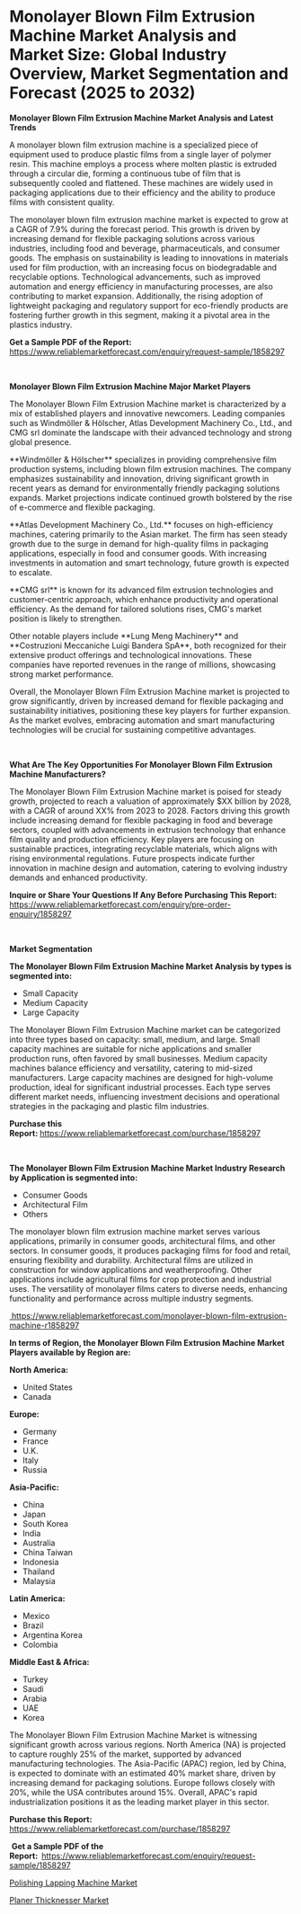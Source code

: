 <p><h1>Monolayer Blown Film Extrusion Machine Market Analysis and Market Size: Global Industry Overview, Market Segmentation and Forecast (2025 to 2032)</h1></p><p><strong>Monolayer Blown Film Extrusion Machine Market Analysis and Latest Trends</strong></p>
<p><p>A monolayer blown film extrusion machine is a specialized piece of equipment used to produce plastic films from a single layer of polymer resin. This machine employs a process where molten plastic is extruded through a circular die, forming a continuous tube of film that is subsequently cooled and flattened. These machines are widely used in packaging applications due to their efficiency and the ability to produce films with consistent quality.</p><p>The monolayer blown film extrusion machine market is expected to grow at a CAGR of 7.9% during the forecast period. This growth is driven by increasing demand for flexible packaging solutions across various industries, including food and beverage, pharmaceuticals, and consumer goods. The emphasis on sustainability is leading to innovations in materials used for film production, with an increasing focus on biodegradable and recyclable options. Technological advancements, such as improved automation and energy efficiency in manufacturing processes, are also contributing to market expansion. Additionally, the rising adoption of lightweight packaging and regulatory support for eco-friendly products are fostering further growth in this segment, making it a pivotal area in the plastics industry.</p></p>
<p><strong>Get a Sample PDF of the Report:&nbsp;</strong> <a href="https://www.reliablemarketforecast.com/enquiry/request-sample/1858297?utm_campaign=1900&utm_medium=2&utm_source=Github&utm_content=ia&utm_term=22022025&utm_id=monolayer-blown-film-extrusion-machine">https://www.reliablemarketforecast.com/enquiry/request-sample/1858297</a></p>
<p>&nbsp;</p>
<p><strong>Monolayer Blown Film Extrusion Machine Major Market Players</strong></p>
<p><p>The Monolayer Blown Film Extrusion Machine market is characterized by a mix of established players and innovative newcomers. Leading companies such as Windmöller & Hölscher, Atlas Development Machinery Co., Ltd., and CMG srl dominate the landscape with their advanced technology and strong global presence.</p><p>**Windmöller & Hölscher** specializes in providing comprehensive film production systems, including blown film extrusion machines. The company emphasizes sustainability and innovation, driving significant growth in recent years as demand for environmentally friendly packaging solutions expands. Market projections indicate continued growth bolstered by the rise of e-commerce and flexible packaging. </p><p>**Atlas Development Machinery Co., Ltd.** focuses on high-efficiency machines, catering primarily to the Asian market. The firm has seen steady growth due to the surge in demand for high-quality films in packaging applications, especially in food and consumer goods. With increasing investments in automation and smart technology, future growth is expected to escalate.</p><p>**CMG srl** is known for its advanced film extrusion technologies and customer-centric approach, which enhance productivity and operational efficiency. As the demand for tailored solutions rises, CMG's market position is likely to strengthen.</p><p>Other notable players include **Lung Meng Machinery** and **Costruzioni Meccaniche Luigi Bandera SpA**, both recognized for their extensive product offerings and technological innovations. These companies have reported revenues in the range of millions, showcasing strong market performance.</p><p>Overall, the Monolayer Blown Film Extrusion Machine market is projected to grow significantly, driven by increased demand for flexible packaging and sustainability initiatives, positioning these key players for further expansion. As the market evolves, embracing automation and smart manufacturing technologies will be crucial for sustaining competitive advantages.</p></p>
<p>&nbsp;</p>
<p><strong>What Are The Key Opportunities For Monolayer Blown Film Extrusion Machine Manufacturers?</strong></p>
<p><p>The Monolayer Blown Film Extrusion Machine market is poised for steady growth, projected to reach a valuation of approximately $XX billion by 2028, with a CAGR of around XX% from 2023 to 2028. Factors driving this growth include increasing demand for flexible packaging in food and beverage sectors, coupled with advancements in extrusion technology that enhance film quality and production efficiency. Key players are focusing on sustainable practices, integrating recyclable materials, which aligns with rising environmental regulations. Future prospects indicate further innovation in machine design and automation, catering to evolving industry demands and enhanced productivity.</p></p>
<p><strong>Inquire or Share Your Questions If Any Before Purchasing This Report:</strong> <a href="https://www.reliablemarketforecast.com/enquiry/pre-order-enquiry/1858297?utm_campaign=1900&utm_medium=2&utm_source=Github&utm_content=ia&utm_term=22022025&utm_id=monolayer-blown-film-extrusion-machine">https://www.reliablemarketforecast.com/enquiry/pre-order-enquiry/1858297</a></p>
<p>&nbsp;</p>
<p><strong>Market Segmentation</strong></p>
<p><strong>The Monolayer Blown Film Extrusion Machine Market Analysis by types is segmented into:</strong></p>
<p><ul><li>Small Capacity</li><li>Medium Capacity</li><li>Large Capacity</li></ul></p>
<p><p>The Monolayer Blown Film Extrusion Machine market can be categorized into three types based on capacity: small, medium, and large. Small capacity machines are suitable for niche applications and smaller production runs, often favored by small businesses. Medium capacity machines balance efficiency and versatility, catering to mid-sized manufacturers. Large capacity machines are designed for high-volume production, ideal for significant industrial processes. Each type serves different market needs, influencing investment decisions and operational strategies in the packaging and plastic film industries.</p></p>
<p><strong>Purchase this Report:&nbsp;</strong><a href="https://www.reliablemarketforecast.com/purchase/1858297?utm_campaign=1900&utm_medium=2&utm_source=Github&utm_content=ia&utm_term=22022025&utm_id=monolayer-blown-film-extrusion-machine">https://www.reliablemarketforecast.com/purchase/1858297</a></p>
<p>&nbsp;</p>
<p><strong>The Monolayer Blown Film Extrusion Machine Market Industry Research by Application is segmented into:</strong></p>
<p><ul><li>Consumer Goods</li><li>Architectural Film</li><li>Others</li></ul></p>
<p><p>The monolayer blown film extrusion machine market serves various applications, primarily in consumer goods, architectural films, and other sectors. In consumer goods, it produces packaging films for food and retail, ensuring flexibility and durability. Architectural films are utilized in construction for window applications and weatherproofing. Other applications include agricultural films for crop protection and industrial uses. The versatility of monolayer films caters to diverse needs, enhancing functionality and performance across multiple industry segments.</p></p>
<p><a href="https://www.reliablemarketforecast.com/monolayer-blown-film-extrusion-machine-r1858297?utm_campaign=1900&utm_medium=2&utm_source=Github&utm_content=ia&utm_term=22022025&utm_id=monolayer-blown-film-extrusion-machine">&nbsp;https://www.reliablemarketforecast.com/monolayer-blown-film-extrusion-machine-r1858297</a></p>
<p><strong>In terms of Region, the Monolayer Blown Film Extrusion Machine Market Players available by Region are:</strong></p>
<p>
    <p> <strong> North America: </strong>
        <ul>
            <li>United States</li>
            <li>Canada</li>
        </ul>
        </p> 
    <p> <strong> Europe: </strong>
        <ul>
            <li>Germany</li>
            <li>France</li>
            <li>U.K.</li>
            <li>Italy</li>
            <li>Russia</li>
        </ul>
        </p> 
    <p> <strong> Asia-Pacific: </strong>
        <ul>
            <li>China</li>
            <li>Japan</li>
            <li>South Korea</li>
            <li>India</li>
            <li>Australia</li>
            <li>China Taiwan</li>
            <li>Indonesia</li>
            <li>Thailand</li>
            <li>Malaysia</li>
        </ul>
        </p> 
    <p> <strong> Latin America: </strong>
        <ul>
            <li>Mexico</li>
            <li>Brazil</li>
            <li>Argentina Korea</li>
            <li>Colombia</li>
        </ul>
        </p> 
    <p> <strong> Middle East & Africa: </strong>
        <ul>
            <li>Turkey</li>
            <li>Saudi</li>
            <li>Arabia</li>
            <li>UAE</li>
            <li>Korea</li>
        </ul>
    </p>
    </p>
<p><p>The Monolayer Blown Film Extrusion Machine Market is witnessing significant growth across various regions. North America (NA) is projected to capture roughly 25% of the market, supported by advanced manufacturing technologies. The Asia-Pacific (APAC) region, led by China, is expected to dominate with an estimated 40% market share, driven by increasing demand for packaging solutions. Europe follows closely with 20%, while the USA contributes around 15%. Overall, APAC's rapid industrialization positions it as the leading market player in this sector.</p></p>
<p><strong>Purchase this Report: </strong><a href="https://www.reliablemarketforecast.com/purchase/1858297?utm_campaign=1900&utm_medium=2&utm_source=Github&utm_content=ia&utm_term=22022025&utm_id=monolayer-blown-film-extrusion-machine">https://www.reliablemarketforecast.com/purchase/1858297</a></p>
<p>&nbsp;<strong>Get a Sample PDF of the Report:&nbsp;&nbsp;</strong><a href="https://www.reliablemarketforecast.com/enquiry/request-sample/1858297?utm_campaign=1900&utm_medium=2&utm_source=Github&utm_content=ia&utm_term=22022025&utm_id=monolayer-blown-film-extrusion-machine">https://www.reliablemarketforecast.com/enquiry/request-sample/1858297</a></p>
<p><strong></strong></p>
<p><p><a href="https://github.com/jenesgembev1/Market-Research-Report-List-1/blob/main/polishing-lapping-machine-market.md?utm_campaign=1900&utm_medium=2&utm_source=Github&utm_content=ia&utm_term=22022025&utm_id=monolayer-blown-film-extrusion-machine">Polishing Lapping Machine Market</a></p><p><a href="https://github.com/santosh758595/Market-Research-Report-List-7/blob/main/planer-thicknesser-market.md?utm_campaign=1900&utm_medium=2&utm_source=Github&utm_content=ia&utm_term=22022025&utm_id=monolayer-blown-film-extrusion-machine">Planer Thicknesser Market</a></p></p>